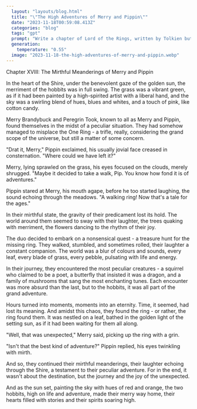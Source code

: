 ```yaml
---
  layout: "layouts/blog.html"
  title: "\"The High Adventures of Merry and Pippin\""
  date: "2023-11-18T00:59:08.413Z"
  categories: "blog"
  tags: "gpt"
  prompt: "Write a chapter of Lord of the Rings, written by Tolkien but while he was very high"
  generation: 
    temperature: "0.55"
  image: "2023-11-18-the-high-adventures-of-merry-and-pippin.webp"
---
```

Chapter XVIII: The Mirthful Meanderings of Merry and Pippin

In the heart of the Shire, under the benevolent gaze of the golden sun, the merriment of the hobbits was in full swing. The grass was a vibrant green, as if it had been painted by a high-spirited artist with a liberal hand, and the sky was a swirling blend of hues, blues and whites, and a touch of pink, like cotton candy.

Merry Brandybuck and Peregrin Took, known to all as Merry and Pippin, found themselves in the midst of a peculiar situation. They had somehow managed to misplace the One Ring - a trifle, really, considering the grand scope of the universe, but still a matter of some concern.

"Drat it, Merry," Pippin exclaimed, his usually jovial face creased in consternation. "Where could we have left it?"

Merry, lying sprawled on the grass, his eyes focused on the clouds, merely shrugged. "Maybe it decided to take a walk, Pip. You know how fond it is of adventures."

Pippin stared at Merry, his mouth agape, before he too started laughing, the sound echoing through the meadows. "A walking ring! Now that's a tale for the ages."

In their mirthful state, the gravity of their predicament lost its hold. The world around them seemed to sway with their laughter, the trees quaking with merriment, the flowers dancing to the rhythm of their joy. 

The duo decided to embark on a nonsensical quest - a treasure hunt for the missing ring. They walked, stumbled, and sometimes rolled, their laughter a constant companion. The world was a blur of colours and sounds, every leaf, every blade of grass, every pebble, pulsating with life and energy. 

In their journey, they encountered the most peculiar creatures - a squirrel who claimed to be a poet, a butterfly that insisted it was a dragon, and a family of mushrooms that sang the most enchanting tunes. Each encounter was more absurd than the last, but to the hobbits, it was all part of the grand adventure.

Hours turned into moments, moments into an eternity. Time, it seemed, had lost its meaning. And amidst this chaos, they found the ring - or rather, the ring found them. It was nestled on a leaf, bathed in the golden light of the setting sun, as if it had been waiting for them all along.

"Well, that was unexpected," Merry said, picking up the ring with a grin.

"Isn't that the best kind of adventure?" Pippin replied, his eyes twinkling with mirth. 

And so, they continued their mirthful meanderings, their laughter echoing through the Shire, a testament to their peculiar adventure. For in the end, it wasn't about the destination, but the journey and the joy of the unexpected. 

And as the sun set, painting the sky with hues of red and orange, the two hobbits, high on life and adventure, made their merry way home, their hearts filled with stories and their spirits soaring high.
